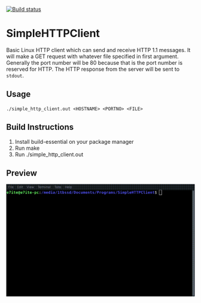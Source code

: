 [![Build status](https://ci.appveyor.com/api/projects/status/js3d2hnyf1u0papk?svg=true)](https://ci.appveyor.com/project/e7ite/simplehttpclient)

# SimpleHTTPClient
Basic Linux HTTP client which can send and receive HTTP 1.1 messages. It will make a GET request with whatever file specified in first argument. Generally the port number will be 80 because that is the port number is reserved for HTTP. The HTTP response from the server will be sent to `stdout`.

## Usage
    ./simple_http_client.out <HOSTNAME> <PORTNO> <FILE>

## Build Instructions
1. Install build-essential on your package manager 
2. Run make
3. Run ./simple_http_client.out

## Preview
![Preview](/preview.gif)
